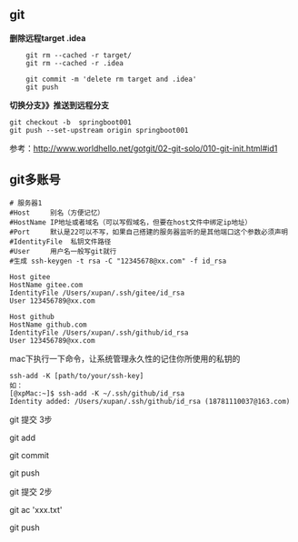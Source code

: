 ## git

**删除远程target .idea**

```
    git rm --cached -r target/
    git rm --cached -r .idea
   
    git commit -m 'delete rm target and .idea'
    git push
```



**切换分支》》推送到远程分支**

```
git checkout -b  springboot001
git push --set-upstream origin springboot001
```



参考：http://www.worldhello.net/gotgit/02-git-solo/010-git-init.html#id1



## git多账号

```
# 服务器1
#Host     别名（方便记忆）
#HostName IP地址或者域名（可以写假域名，但要在host文件中绑定ip地址）
#Port     默认是22可以不写，如果自己搭建的服务器监听的是其他端口这个参数必须声明
#IdentityFile  私钥文件路径
#User     用户名一般写git就行
#生成 ssh-keygen -t rsa -C "12345678@xx.com" -f id_rsa

Host gitee
HostName gitee.com
IdentityFile /Users/xupan/.ssh/gitee/id_rsa
User 123456789@xx.com

Host github
HostName github.com
IdentityFile /Users/xupan/.ssh/github/id_rsa
User 123456789@xx.com
```





mac下执行一下命令，让系统管理永久性的记住你所使用的私钥的

```
ssh-add -K [path/to/your/ssh-key]
如： 
[@xpMac:~]$ ssh-add -K ~/.ssh/github/id_rsa
Identity added: /Users/xupan/.ssh/github/id_rsa (18781110037@163.com)
```













git 提交 3步

git add

git commit

git push



git 提交 2步

git ac 'xxx.txt'

git push